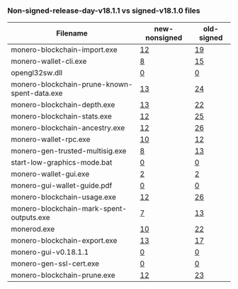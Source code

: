 ### Non-signed-release-day-v18.1.1 vs signed-v18.1.0 files

| Filename | new-nonsigned | old-signed |
| --- | --- | --- |
| monero-blockchain-import.exe | [12](https://www.virustotal.com/gui/file/3d9ae9ceddb73a5e905e5c70cec0d19672bbb6bd802f7a45ee8a8cc290791ff0/detection) | [19](https://www.virustotal.com/gui/file/6577728de8ce52598c8905dcb3fce439186ab92ce2d65275cd0453262028c749/detection) |
| monero-wallet-cli.exe | [8](https://www.virustotal.com/gui/file/7cc2ff0c385a17120f659c96043daac6922ad8ea87d634e71bc44aa493aea96b/detection) | [15](https://www.virustotal.com/gui/file/fda2958615a739f4c5c8015314c2dddefc357dc6d9a8ba0563846e9a546d8ba0/detection) |
| opengl32sw.dll | [0](https://www.virustotal.com/gui/file/963641a718f9cae2705d5299eae9b7444e84e72ab3bef96a691510dd05fa1da4/detection) | [0](https://www.virustotal.com/gui/file/963641a718f9cae2705d5299eae9b7444e84e72ab3bef96a691510dd05fa1da4/detection) |
| monero-blockchain-prune-known-spent-data.exe | [13](https://www.virustotal.com/gui/file/4b50ea5e91a9d18a0477df9776d3528d48c4c99ce743df41089a158ef2d2acf0/detection) | [24](https://www.virustotal.com/gui/file/c9b241f4c27fd3e84c768696103cbb0570621113ef96531862761ea088bbb420/detection) |
| monero-blockchain-depth.exe | [13](https://www.virustotal.com/gui/file/4143346292c9403a3034e8864b40af3e8b3a4e8d7b72c9a0840fa2af31d36687/detection) | [22](https://www.virustotal.com/gui/file/20fdfd2b0e40525a1d745bb541b0bda507603e37cae694e8b82891ee275aaed1/detection) |
| monero-blockchain-stats.exe | [12](https://www.virustotal.com/gui/file/85248589525b11b7fd363945c2baa2f308ef65dfb9ad5fd6eb277218b0a5d119/detection) | [25](https://www.virustotal.com/gui/file/6c3ee308c91c3bbcaf77b6ace023447fbaa6103a71919e8fa63973ce496ff4ad/detection) |
| monero-blockchain-ancestry.exe | [12](https://www.virustotal.com/gui/file/5520564d0d97cb3023ac53216f2fab19421d15e23a75e94088a700948cbd0572/detection) | [26](https://www.virustotal.com/gui/file/950fb1bda7b9f573c61113ecdefbdac58e89554a6837b37a3f95160889a5f72e/detection) |
| monero-wallet-rpc.exe | [10](https://www.virustotal.com/gui/file/4f7af2edb70e20c68cf19cbea224ee177831f6aa0210950b25df704b16be476a/detection) | [12](https://www.virustotal.com/gui/file/1a549fc343cec1f2767ea271c474653a8a421e7daf731abcd816ef60927bb3f1/detection) |
| monero-gen-trusted-multisig.exe | [8](https://www.virustotal.com/gui/file/8e6e9f1c6be325bd4f21247d2dc8f3eb84574ec637a4cfe41335756b37d0a1c5/detection) | [13](https://www.virustotal.com/gui/file/792e6492eff49160c9db1be2fff8fa7fbd7c338d72d5222a1559574115fd26d6/detection) |
| start-low-graphics-mode.bat | [0](https://www.virustotal.com/gui/file/cad1b94b65e11889b2e9ab36bb7d7d22751e0e678684f3aff64864e9bd0892cf/detection) | [0](https://www.virustotal.com/gui/file/cad1b94b65e11889b2e9ab36bb7d7d22751e0e678684f3aff64864e9bd0892cf/detection) |
| monero-wallet-gui.exe | [2](https://www.virustotal.com/gui/file/515fca55df0d51c1661b19730ffad5472413faf31c93585db87f7415cf53da30/detection) | [2](https://www.virustotal.com/gui/file/a261b3d12ef102d8fd302d969e72e8c91bf8c42762ad18be8374f5219e3ae4de/detection) |
| monero-gui-wallet-guide.pdf | [0](https://www.virustotal.com/gui/file/0f0d04a4f926bd6b13c78d1c205fc33678b4002a6efa20b84a93d5abdf7f0aab/detection) | [0](https://www.virustotal.com/gui/file/0f0d04a4f926bd6b13c78d1c205fc33678b4002a6efa20b84a93d5abdf7f0aab/detection) |
| monero-blockchain-usage.exe | [12](https://www.virustotal.com/gui/file/2208d6babc2c7957914bc56f2c03bbd35d9aeb41ce15315e267cbcc713805c4e/detection) | [26](https://www.virustotal.com/gui/file/d02044d86e981c2c9d62450ca617f3af56be16777b0eb8cde488ee116fc577af/detection) |
| monero-blockchain-mark-spent-outputs.exe | [7](https://www.virustotal.com/gui/file/0627eac1eb5121e01ae78ea7eac300445d11a960ba460690d2b40d7480dbcd01/detection) | [13](https://www.virustotal.com/gui/file/e2924934ce6f170fcc1ecec588b70c82447a490246ed7125f2e97d0922d750e3/detection) |
| monerod.exe | [10](https://www.virustotal.com/gui/file/d5c0749b5dd5e863908ed48f28673e470acf8eb1ea49459705e5eee95cb832ac/detection) | [22](https://www.virustotal.com/gui/file/453c8acf34245d9259791d290b5b12f8a429264561fefc7325029fe3e22c4683/detection) |
| monero-blockchain-export.exe | [13](https://www.virustotal.com/gui/file/715a6dc4a5a3f45b22113f6590443e1fafad4d0068f8803b459dea4d59aa7ad1/detection) | [17](https://www.virustotal.com/gui/file/db316c3a71823c168b64bb696a3c7ac4006eb7a4f26f1666baf904b7e7f735b0/detection) |
| monero-gui-v0.18.1.1 | [0](https://www.virustotal.com/gui/file//detection) | [0](https://www.virustotal.com/gui/file//detection) |
| monero-gen-ssl-cert.exe | [0](https://www.virustotal.com/gui/file/11a82debcccb07326a3a6f0e40bf1c7b0ffc1440e272f6f81675bb6115ba4e69/detection) | [0](https://www.virustotal.com/gui/file/3ed68f49afaf5940f7bed53c5c6cd5a7c7d3609101669b7dec8f65f199018c65/detection) |
| monero-blockchain-prune.exe | [12](https://www.virustotal.com/gui/file/f2b72200e11f5456b643d48c5ffb351efb07081fb2242bedfd3365ef4a5752d0/detection) | [23](https://www.virustotal.com/gui/file/fcd079dc9deee35b61a7134c33d9d2681998d34af8d38f2dd4e6a4e1e9a708e0/detection) |
